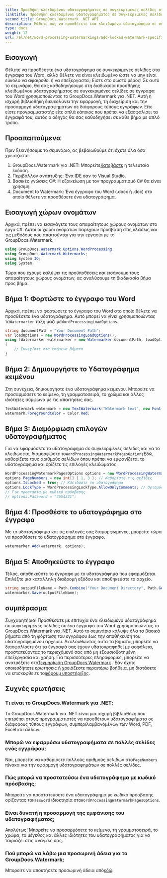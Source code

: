 ```yaml
---
title: Προσθήκη κλειδωμένου υδατογραφήματος σε συγκεκριμένες σελίδες στα Έγγραφα του Word
linktitle: Προσθήκη κλειδωμένου υδατογραφήματος σε συγκεκριμένες σελίδες στα Έγγραφα του Word
second_title: GroupDocs.Watermark .NET API
description: Μάθετε πώς να προσθέτετε ένα κλειδωμένο υδατογράφημα σε συγκεκριμένες σελίδες σε έγγραφα του Word χρησιμοποιώντας το GroupDocs.Watermark για .NET με τον εύκολο, βήμα προς βήμα οδηγό μας.
type: docs
weight: 12
url: /el/net/word-processing-watermarkings/add-locked-watermark-specific-pages-word-docs/
---
```

## Εισαγωγή
Θέλετε να προσθέσετε ένα υδατογράφημα σε συγκεκριμένες σελίδες στα έγγραφα του Word, αλλά θέλετε να είναι κλειδωμένο ώστε να μην είναι εύκολο να αφαιρεθεί ή να επεξεργαστεί; Είστε στο σωστό μέρος! Σε αυτό το σεμινάριο, θα σας καθοδηγήσουμε στη διαδικασία προσθήκης κλειδωμένου υδατογραφήματος σε συγκεκριμένες σελίδες σε έγγραφα του Word χρησιμοποιώντας το GroupDocs.Watermark για .NET. Αυτή η ισχυρή βιβλιοθήκη διευκολύνει την εφαρμογή, τη διαχείριση και την προσαρμογή υδατογραφημάτων σε διάφορους τύπους εγγράφων. Είτε είστε προγραμματιστής είτε απλά κάποιος που πρέπει να εξασφαλίσει τα έγγραφά του, αυτός ο οδηγός θα σας καθοδηγήσει σε κάθε βήμα με απλό τρόπο.
## Προαπαιτούμενα
Πριν ξεκινήσουμε το σεμινάριο, ας βεβαιωθούμε ότι έχετε όλα όσα χρειάζεστε:
1.  GroupDocs.Watermark για .NET: Μπορείτε[Κατεβάστε](https://releases.groupdocs.com/Watermark/net/) η τελευταία έκδοση.
2. Περιβάλλον ανάπτυξης: Ένα IDE σαν το Visual Studio.
3. Βασικές γνώσεις C#: Η εξοικείωση με τον προγραμματισμό C# θα είναι χρήσιμη.
4. Document to Watermark: Ένα έγγραφο του Word (.docx ή .doc) στο οποίο θέλετε να προσθέσετε ένα υδατογράφημα.
## Εισαγωγή χώρων ονομάτων
Αρχικά, πρέπει να εισαγάγετε τους απαραίτητους χώρους ονομάτων στο έργο C#. Αυτοί οι χώροι ονομάτων παρέχουν πρόσβαση στις κλάσεις και τις μεθόδους που απαιτούνται για την εργασία με το GroupDocs.Watermark.
```csharp
using GroupDocs.Watermark.Options.WordProcessing;
using GroupDocs.Watermark.Watermarks;
using System.IO;
using System;
```
Τώρα που έχουμε καλύψει τις προϋποθέσεις και εισάγουμε τους απαραίτητους χώρους ονομάτων, ας αναλύσουμε τη διαδικασία βήμα προς βήμα.
## Βήμα 1: Φορτώστε το έγγραφο του Word
 Αρχικά, πρέπει να φορτώσετε το έγγραφο του Word στο οποίο θέλετε να προσθέσετε ένα υδατογράφημα. Αυτό μπορεί να γίνει χρησιμοποιώντας το`Watermarker` τάξη μαζί με`WordProcessingLoadOptions`.
```csharp
string documentPath = "Your Document Path";
var loadOptions = new WordProcessingLoadOptions();
using (Watermarker watermarker = new Watermarker(documentPath, loadOptions))
{
    // Συνεχίστε στα επόμενα βήματα
}
```
## Βήμα 2: Δημιουργήστε το Υδατογράφημα κειμένου
Στη συνέχεια, δημιουργήστε ένα υδατογράφημα κειμένου. Μπορείτε να προσαρμόσετε το κείμενο, τη γραμματοσειρά, το χρώμα και άλλες ιδιότητες σύμφωνα με τις απαιτήσεις σας.
```csharp
TextWatermark watermark = new TextWatermark("Watermark text", new Font("Arial", 19));
watermark.ForegroundColor = Color.Red;
```
## Βήμα 3: Διαμόρφωση επιλογών υδατογραφήματος
 Για να εφαρμόσετε το υδατογράφημα σε συγκεκριμένες σελίδες και να το κλειδώσετε, διαμορφώστε το`WordProcessingWatermarkPagesOptions`Εδώ, καθορίζετε τους αριθμούς σελίδων όπου πρέπει να εμφανίζεται το υδατογράφημα και ορίζετε τις επιλογές κλειδώματος.
```csharp
WordProcessingWatermarkPagesOptions options = new WordProcessingWatermarkPagesOptions();
options.PageNumbers = new int[] { 1, 3 }; // Καθορίστε τις σελίδες
options.IsLocked = true; // Κλειδώστε το υδατογράφημα
options.LockType = WordProcessingLockType.AllowOnlyComments; // Ορισμός τύπου κλειδαριάς
// Για προστασία με κωδικό πρόσβασης
// options.Password = "7654321";
```
## Βήμα 4: Προσθέστε το υδατογράφημα στο έγγραφο
Με το υδατογράφημα και τις επιλογές σας διαμορφωμένες, μπορείτε τώρα να προσθέσετε το υδατογράφημα στο έγγραφο.
```csharp
watermarker.Add(watermark, options);
```
## Βήμα 5: Αποθηκεύστε το έγγραφο
Τέλος, αποθηκεύστε το έγγραφο με το υδατογράφημα που εφαρμόζεται. Επιλέξτε μια κατάλληλη διαδρομή εξόδου και αποθηκεύστε το αρχείο.
```csharp
string outputFileName = Path.Combine("Your Document Directory", Path.GetFileName(documentPath));
watermarker.Save(outputFileName);
```
## συμπέρασμα
Συγχαρητήρια! Προσθέσατε με επιτυχία ένα κλειδωμένο υδατογράφημα σε συγκεκριμένες σελίδες σε ένα έγγραφο του Word χρησιμοποιώντας το GroupDocs.Watermark για .NET. Αυτό το σεμινάριο κάλυψε όλα τα βασικά βήματα από τη φόρτωση του εγγράφου έως την αποθήκευση του υδατογραφημένου αρχείου. Ακολουθώντας αυτά τα βήματα, μπορείτε να διασφαλίσετε ότι τα έγγραφά σας έχουν υδατογραφηθεί με ασφάλεια, προστατεύοντας το περιεχόμενό σας από μη εξουσιοδοτημένη επεξεργασία και χρήση.
 Για περισσότερες πληροφορίες, μπορείτε να ανατρέξετε στο[Τεκμηρίωση GroupDocs.Watermark](https://reference.groupdocs.com/Watermark/net/) . Εάν έχετε οποιεσδήποτε ερωτήσεις ή χρειάζεστε περαιτέρω βοήθεια, μη διστάσετε να επισκεφθείτε το[φόρουμ υποστήριξης](https://forum.groupdocs.com/c/watermark/19).
## Συχνές ερωτήσεις
### Τι είναι το GroupDocs.Watermark για .NET;
Το GroupDocs.Watermark για .NET είναι μια ισχυρή βιβλιοθήκη που επιτρέπει στους προγραμματιστές να προσθέτουν υδατογραφήματα σε διάφορους τύπους εγγράφων, συμπεριλαμβανομένων των Word, PDF, Excel και άλλων.
### Μπορώ να εφαρμόσω υδατογραφήματα σε πολλές σελίδες ενός εγγράφου;
 Ναι, μπορείτε να καθορίσετε πολλούς αριθμούς σελίδων στο`PageNumbers` πίνακα για την εφαρμογή υδατογραφημάτων σε πολλές σελίδες.
### Πώς μπορώ να προστατεύσω ένα υδατογράφημα με κωδικό πρόσβασης;
 Μπορείτε να προστατεύσετε ένα υδατογράφημα με κωδικό πρόσβασης ορίζοντας το`Password` ιδιοκτησία στο`WordProcessingWatermarkPagesOptions`.
### Είναι δυνατή η προσαρμογή της εμφάνισης του υδατογραφήματος;
Απολύτως! Μπορείτε να προσαρμόσετε το κείμενο, τη γραμματοσειρά, το χρώμα, το μέγεθος και άλλες ιδιότητες του υδατογραφήματος για να ταιριάζει στις ανάγκες σας.
### Πού μπορώ να λάβω μια προσωρινή άδεια για το GroupDocs.Watermark;
 Μπορείτε να αποκτήσετε προσωρινή άδεια από[εδώ](https://purchase.groupdocs.com/temporary-license/).